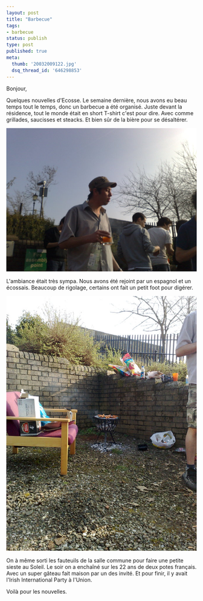 ```yaml
---
layout: post
title: "Barbecue"
tags:
- barbecue
status: publish
type: post
published: true
meta:
  thumb: '20032009122.jpg'
  dsq_thread_id: '646298853'
---
```

Bonjour,

Quelques nouvelles d'Ecosse. Le semaine dernière, nous avons eu beau temps tout le temps, donc un barbecue a été organisé. Juste devant la résidence, tout le monde était en short T-shirt c'est pour dire. Avec comme grillades, saucisses et steacks. Et bien sûr de la bière pour se désaltérer.

![Un pote français](/images/650x/20032009121.jpg "Renaud")

L'ambiance était très sympa. Nous avons été rejoint par un espagnol et un écossais. Beaucoup de rigolage, certains ont fait un petit foot pour digérer.

![Barbecue acheté £5 au supermarché](/images/650x/20032009122.jpg "Le barbecue")

On à même sorti les fauteuils de la salle commune pour faire une petite sieste au Soleil. Le soir on a enchaîné sur les 22 ans de deux potes français. Avec un super gâteau fait maison par un des invité. Et pour finir, il y avait l'Irish International Party à l'Union.

Voilà pour les nouvelles.
